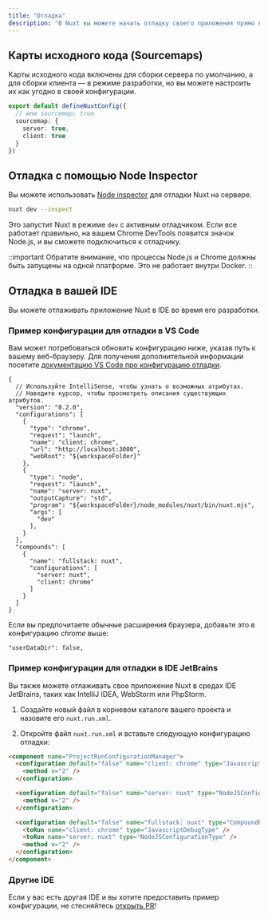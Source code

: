 ```yaml
---
title: "Отладка"
description: "В Nuxt вы можете начать отладку своего приложения прямо в браузере, а также в IDE."
---
```


## Карты исходного кода (Sourcemaps)

Карты исходного кода включены для сборки сервера по умолчанию, а для сборки клиента — в режиме разработки, но вы можете настроить их как угодно в своей конфигурации.

```ts
export default defineNuxtConfig({
  // или sourcemap: true
  sourcemap: {
    server: true,
    client: true
  }
})
```

## Отладка с помощью Node Inspector

Вы можете использовать [Node inspector](https://nodejs.org/en/learn/getting-started/debugging) для отладки Nuxt на сервере.

```bash
nuxt dev --inspect
```
Это запустит Nuxt в режиме `dev` с активным отладчиком. Если все работает правильно, на вашем Chrome DevTools появится значок Node.js, и вы сможете подключиться к отладчику.

::important
Обратите внимание, что процессы Node.js и Chrome должны быть запущены на одной платформе. Это не работает внутри Docker.
::

## Отладка в вашей IDE

Вы можете отлаживать приложение Nuxt в IDE во время его разработки.

### Пример конфигурации для отладки в VS Code

Вам может потребоваться обновить конфигурацию ниже, указав путь к вашему веб-браузеру. Для получения дополнительной информации посетите [документацию VS Code про конфигурацию отладки](https://go.microsoft.com/fwlink/?linkid=830387).

```json5
{
  // Используйте IntelliSense, чтобы узнать о возможных атрибутах.
  // Наведите курсор, чтобы просмотреть описания существующих атрибутов.
  "version": "0.2.0",
  "configurations": [
    {
      "type": "chrome",
      "request": "launch",
      "name": "client: chrome",
      "url": "http://localhost:3000",
      "webRoot": "${workspaceFolder}"
    },
    {
      "type": "node",
      "request": "launch",
      "name": "server: nuxt",
      "outputCapture": "std",
      "program": "${workspaceFolder}/node_modules/nuxt/bin/nuxt.mjs",
      "args": [
        "dev"
      ],
    }
  ],
  "compounds": [
    {
      "name": "fullstack: nuxt",
      "configurations": [
        "server: nuxt",
        "client: chrome"
      ]
    }
  ]
}
```

Если вы предпочитаете обычные расширения браузера, добавьте это в конфигурацию _chrome_ выше:

```json5
"userDataDir": false,
```

### Пример конфигурации для отладки в IDE JetBrains

Вы также можете отлаживать свое приложение Nuxt в средах IDE JetBrains, таких как IntelliJ IDEA, WebStorm или PhpStorm.

1. Создайте новый файл в корневом каталоге вашего проекта и назовите его `nuxt.run.xml`.

2. Откройте файл `nuxt.run.xml` и вставьте следующую конфигурацию отладки:

```html
<component name="ProjectRunConfigurationManager">
  <configuration default="false" name="client: chrome" type="JavascriptDebugType" uri="http://localhost:3000" useFirstLineBreakpoints="true">
    <method v="2" />
  </configuration>

  <configuration default="false" name="server: nuxt" type="NodeJSConfigurationType" application-parameters="dev" path-to-js-file="$PROJECT_DIR$/node_modules/nuxt/bin/nuxt.mjs" working-dir="$PROJECT_DIR$">
    <method v="2" />
  </configuration>

  <configuration default="false" name="fullstack: nuxt" type="CompoundRunConfigurationType">
    <toRun name="client: chrome" type="JavascriptDebugType" />
    <toRun name="server: nuxt" type="NodeJSConfigurationType" />
    <method v="2" />
  </configuration>
</component>
```

### Другие IDE

Если у вас есть другая IDE и вы хотите предоставить пример конфигурации, не стесняйтесь [открыть PR](https://github.com/nuxt/nuxt/edit/main/docs/2.guide/3.going-further/9.debugging.md)!
